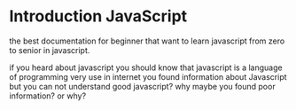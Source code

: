# Introduction JavaScript
the best documentation for beginner that want to learn javascript from zero to senior in javascript.


 if you heard about javascript you should know that javascript is a language of programming very use in internet
 you found information about Javascript but you can not understand good javascript? why maybe you found poor information?
 or why?
 
  
  
